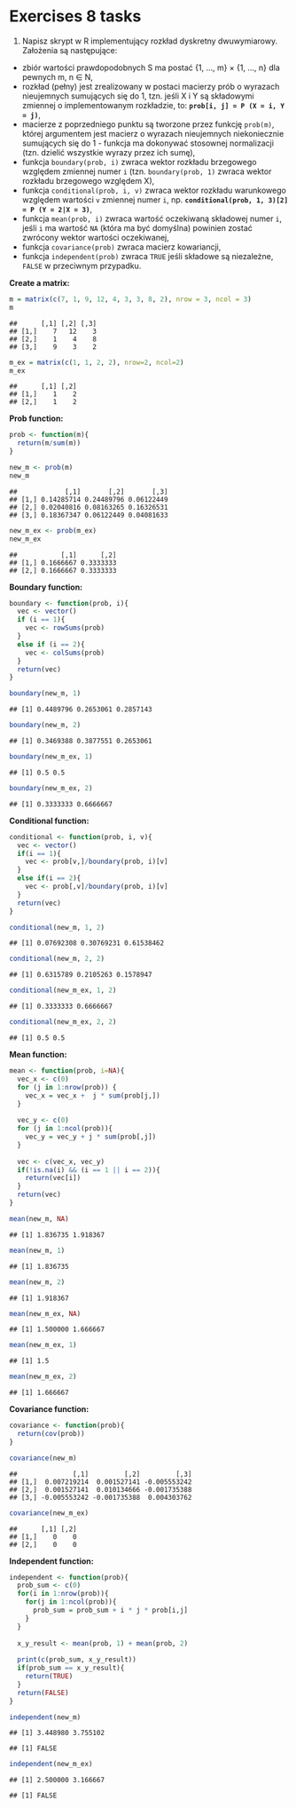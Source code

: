 Exercises 8 tasks
================

1.  Napisz skrypt w R implementujący rozkład dyskretny dwuwymiarowy.
    Założenia są następujące:

-   zbiór wartości prawdopodobnych S ma postać {1, …, m} × {1, …, n} dla
    pewnych m, n ∈ N,
-   rozkład (pełny) jest zrealizowany w postaci macierzy prób o wyrazach
    nieujemnych sumujących się do 1, tzn. jeśli X i Y są składowymi
    zmiennej o implementowanym rozkładzie, to:
    **`prob[i, j] = P (X = i, Y = j)`**,
-   macierze z poprzedniego punktu są tworzone przez funkcję `prob(m)`,
    której argumentem jest macierz o wyrazach nieujemnych niekoniecznie
    sumujących się do 1 - funkcja ma dokonywać stosownej normalizacji
    (tzn. dzielić wszystkie wyrazy przez ich sumę),
-   funkcja `boundary(prob, i)` zwraca wektor rozkładu brzegowego
    względem zmiennej numer `i` (tzn. `boundary(prob, 1)` zwraca wektor
    rozkładu brzegowego względem X),
-   funkcja `conditional(prob, i, v)` zwraca wektor rozkładu warunkowego
    względem wartości `v` zmiennej numer `i`, np.
    **`conditional(prob, 1, 3)[2] = P (Y = 2|X = 3)`**,
-   funkcja `mean(prob, i)` zwraca wartość oczekiwaną składowej numer
    `i`, jeśli `i` ma wartość `NA` (która ma być domyślna) powinien
    zostać zwrócony wektor wartości oczekiwanej,
-   funkcja `covariance(prob)` zwraca macierz kowariancji,
-   funkcja `independent(prob)` zwraca `TRUE` jeśli składowe są
    niezależne, `FALSE` w przeciwnym przypadku.

**Create a matrix:**

``` r
m = matrix(c(7, 1, 9, 12, 4, 3, 3, 8, 2), nrow = 3, ncol = 3)
m
```

    ##      [,1] [,2] [,3]
    ## [1,]    7   12    3
    ## [2,]    1    4    8
    ## [3,]    9    3    2

``` r
m_ex = matrix(c(1, 1, 2, 2), nrow=2, ncol=2)
m_ex
```

    ##      [,1] [,2]
    ## [1,]    1    2
    ## [2,]    1    2

**Prob function:**

``` r
prob <- function(m){
  return(m/sum(m))
}
```

``` r
new_m <- prob(m)
new_m
```

    ##            [,1]       [,2]       [,3]
    ## [1,] 0.14285714 0.24489796 0.06122449
    ## [2,] 0.02040816 0.08163265 0.16326531
    ## [3,] 0.18367347 0.06122449 0.04081633

``` r
new_m_ex <- prob(m_ex)
new_m_ex
```

    ##           [,1]      [,2]
    ## [1,] 0.1666667 0.3333333
    ## [2,] 0.1666667 0.3333333

**Boundary function:**

``` r
boundary <- function(prob, i){
  vec <- vector()
  if (i == 1){
    vec <- rowSums(prob)
  }
  else if (i == 2){
    vec <- colSums(prob)
  }
  return(vec)
}
```

``` r
boundary(new_m, 1)
```

    ## [1] 0.4489796 0.2653061 0.2857143

``` r
boundary(new_m, 2)
```

    ## [1] 0.3469388 0.3877551 0.2653061

``` r
boundary(new_m_ex, 1)
```

    ## [1] 0.5 0.5

``` r
boundary(new_m_ex, 2)
```

    ## [1] 0.3333333 0.6666667

**Conditional function:**

``` r
conditional <- function(prob, i, v){
  vec <- vector()
  if(i == 1){
    vec <- prob[v,]/boundary(prob, i)[v]
  }
  else if(i == 2){
    vec <- prob[,v]/boundary(prob, i)[v]
  }
  return(vec)
}
```

``` r
conditional(new_m, 1, 2)
```

    ## [1] 0.07692308 0.30769231 0.61538462

``` r
conditional(new_m, 2, 2)
```

    ## [1] 0.6315789 0.2105263 0.1578947

``` r
conditional(new_m_ex, 1, 2)
```

    ## [1] 0.3333333 0.6666667

``` r
conditional(new_m_ex, 2, 2)
```

    ## [1] 0.5 0.5

**Mean function:**

``` r
mean <- function(prob, i=NA){
  vec_x <- c(0)
  for (j in 1:nrow(prob)) {
    vec_x = vec_x +  j * sum(prob[j,])
  }
  
  vec_y <- c(0)
  for (j in 1:ncol(prob)){
    vec_y = vec_y + j * sum(prob[,j])
  }
  
  vec <- c(vec_x, vec_y)
  if(!is.na(i) && (i == 1 || i == 2)){
    return(vec[i])
  }
  return(vec)
}
```

``` r
mean(new_m, NA)
```

    ## [1] 1.836735 1.918367

``` r
mean(new_m, 1)
```

    ## [1] 1.836735

``` r
mean(new_m, 2)
```

    ## [1] 1.918367

``` r
mean(new_m_ex, NA)
```

    ## [1] 1.500000 1.666667

``` r
mean(new_m_ex, 1)
```

    ## [1] 1.5

``` r
mean(new_m_ex, 2)
```

    ## [1] 1.666667

**Covariance function:**

``` r
covariance <- function(prob){
  return(cov(prob))
}
```

``` r
covariance(new_m)
```

    ##              [,1]         [,2]         [,3]
    ## [1,]  0.007219214  0.001527141 -0.005553242
    ## [2,]  0.001527141  0.010134666 -0.001735388
    ## [3,] -0.005553242 -0.001735388  0.004303762

``` r
covariance(new_m_ex)
```

    ##      [,1] [,2]
    ## [1,]    0    0
    ## [2,]    0    0

**Independent function:**

``` r
independent <- function(prob){
  prob_sum <- c(0)
  for(i in 1:nrow(prob)){
    for(j in 1:ncol(prob)){
      prob_sum = prob_sum + i * j * prob[i,j]
    }
  }
  
  x_y_result <- mean(prob, 1) + mean(prob, 2)
  
  print(c(prob_sum, x_y_result))
  if(prob_sum == x_y_result){
    return(TRUE)
  }
  return(FALSE)
}
```

``` r
independent(new_m)
```

    ## [1] 3.448980 3.755102

    ## [1] FALSE

``` r
independent(new_m_ex)
```

    ## [1] 2.500000 3.166667

    ## [1] FALSE
